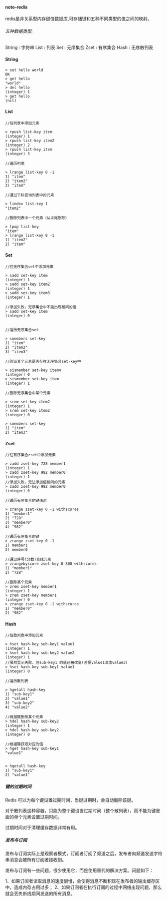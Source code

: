 #### note-redis
redis是非关系型内存键值数据库,可存储键和五种不同类型的值之间的映射。

###### 五种数据类型:
String : 字符串
List : 列表
Set : 无序集合
Zset : 有序集合
Hash : 无序散列表

#### String
```
> set hello world
OK
> get hello
"world"
> del hello
(integer) 1
> get hello
(nil)
```

#### List
```
//往列表中添加元素

> rpush list-key item
(integer) 1
> rpush list-key item2
(integer) 2
> rpush list-key item
(integer) 3

//遍历列表 

> lrange list-key 0 -1
1) "item"
2) "item2"
3) "item"

//通过下标查询列表中的元素

> lindex list-key 1
"item2"

//删除列表中一个元素（从末尾删除）

> lpop list-key
"item"
> lrange list-key 0 -1
1) "item2"
2) "item"
```

#### Set
```
//往无序集合set中添加元素

> sadd set-key item
(integer) 1
> sadd set-key item2
(integer) 1
> sadd set-key item3
(integer) 1

//添加失败，无序集合中不能出现相同的值
> sadd set-key item
(integer) 0


//遍历无序集合set

> smembers set-key
1) "item"
2) "item2"
3) "item3"

//验证某个元素是否存在无序集合set-key中

> sismember set-key item4
(integer) 0
> sismember set-key item
(integer) 1

//删除无序集合中某个元素

> srem set-key item2
(integer) 1
> srem set-key item2
(integer) 0

> smembers set-key
1) "item"
2) "item3"
```

#### Zset
```
//往有序集合zset中添加元素

> zadd zset-key 728 member1
(integer) 1
> zadd zset-key 982 member0
(integer) 1
//添加失败，无法添加值相同的元素
> zadd zset-key 982 member0
(integer) 0

//遍历有序集合的键值对

> zrange zset-key 0 -1 withscores
1) "member1"
2) "728"
3) "member0"
4) "982"

//遍历有序集合的键
> zrange zset-key 0 -1
1) member1
2) member0

//通过序号(分数)查找元素
> zrangebyscore zset-key 0 800 withscores
1) "member1"
2) "728"

//删除某个元素
> zrem zset-key member1
(integer) 1
> zrem zset-key member1
(integer) 0
> zrange zset-key 0 -1 withscores
1) "member0"
2) "982"
```

#### Hash
```
//往散列表中添加元素

> hset hash-key sub-key1 value1
(integer) 1
> hset hash-key sub-key2 value2
(integer) 1
//虽然显示失败，但sub-key1 的值已被改变(若把value1改成value3)
> hset hash-key sub-key1 value1
(integer) 0

//遍历散列表

> hgetall hash-key
1) "sub-key1"
2) "value1"
3) "sub-key2"
4) "value2"

//根据键删除某个元素
> hdel hash-key sub-key2
(integer) 1
> hdel hash-key sub-key2
(integer) 0

//根据键获取对应的值 
> hget hash-key sub-key1
"value1"


> hgetall hash-key
1) "sub-key1"
2) "value1"
```

##### 键的过期时间
Redis 可以为每个键设置过期时间，当键过期时，会自动删除该键。

对于散列表这种容器，只能为整个键设置过期时间（整个散列表），而不能为键里面的单个元素设置过期时间。

过期时间对于清理缓存数据非常有用。


##### 发布与订阅
发布与订阅实际上是观察者模式，订阅者订阅了频道之后，发布者向频道发送字符串消息会被所有订阅者接收到。

发布与订阅有一些问题，很少使用它，而是使用替代的解决方案。问题如下：

1、如果订阅者读取消息的速度很慢，会使得消息不断积压在发布者的输出缓存区中，造成内存占用过多；
2、如果订阅者在执行订阅的过程中网络出现问题，那么就会丢失断线期间发送的所有消息。
